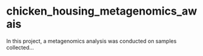 # chicken_housing_metagenomics_awais

In this project, a metagenomics analysis was conducted on samples collected...
